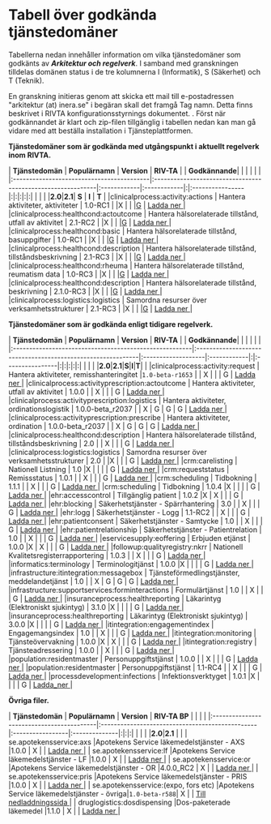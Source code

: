 # Tabell över godkända tjänstedomäner #

Tabellerna nedan innehåller information om vilka tjänstedomäner som godkänts av **_Arkitektur och regelverk_**.
I samband med granskningen tilldelas domänen status i de tre kolumnerna I (Informatik), S (Säkerhet) och T (Teknik).


En granskning initieras genom att skicka ett mail till e-postadressen "arkitektur (at) inera.se" i begäran skall det framgå Tag namn. Detta finns beskrivet i RIVTA konfigurationsstyrnings dokumentet. .
Först när godkännandet är klart och zip-filen tillgänglig i tabellen nedan kan man gå vidare med att beställa installation i Tjänsteplattformen.


**Tjänstedomäner som är godkända med utgångspunkt i aktuellt regelverk inom RIVTA.**

| **Tjänstedomän**                        | **Populärnamn**                                            | **Version** | **RIV-TA**  | | **Godkännande**| | | | | |
|:------------------------------------------|:------------------------------------------------------------|:------------|:------------|:|:----------------|:|:|:|:|:|
|                                       |                                                          |           |**2.0**|**2.1**| **S** | **I** | **T**   |
|clinicalprocess:activity:actions       | Hantera aktiviteter, aktiviteter                         | 1.0-RC1   |     |X    |     |     |[G](http://rivta.se/downloads/qualitychecks/AL-T%20Granskning%20av%20clinicalprocess_activity_actions_1.0_RC1_PA_1.docx)  | [Ladda ner ](http://rivta.se/downloads/ServiceContracts_clinicalprocess_activity_actions_1.0_RC1.zip) |
|clinicalprocess:healthcond:actoutcome  | Hantera hälsorelaterade tillstånd, utfall av aktivitet   | 2.1-RC2   |     |X    |     |     |[G](http://rivta.se/downloads/qualitychecks/AL-T%20Granskning%20av%20clinicalprocess_healthcond_actoutcome2.1_RC2%20PA_1.docx)  | [Ladda ner ](http://rivta.se/downloads/ServiceContracts_clinicalprocess_healthcond_actoutcome_2.1_RC2.zip) |
|clinicalprocess:healthcond:basic       | Hantera hälsorelaterade tillstånd, basuppgifter          | 1.0-RC1   |     |X    |     |     |[G](http://rivta.se/downloads/qualitychecks/AL-T%20Granskning%20av%20clinicalprocess_healthcond_basic_1.0_RC1_PA_1.docx)  | [Ladda ner ](http://rivta.se/downloads/ServiceContracts_clinicalprocess_healthcond_basic_1.0_RC1.zip) |
|clinicalprocess:healthcond:description | Hantera hälsorelaterade tillstånd, tillståndsbeskrivning | 2.1-RC3   |     |X    |     |     |[G](http://rivta.se/downloads/qualitychecks/AL-T%20Granskning%20av%20clinicalprocess_healthcond_description_RC3%20PA_1.docx)  | [Ladda ner ](http://rivta.se/downloads/ServiceContracts_clinicalprocess_healthcond_description_2.1_RC3.zip) |
|clinicalprocess:healthcond:rheuma      | Hantera hälsorelaterade tillstånd, reumatism data        | 1.0-RC3   |     |X    |     |     |[G](http://rivta.se/downloads/qualitychecks/AL-T%20Granskning%20av%20clinicalprocess_healthcond_rheuma1.0_RC3%20PA_1.docx)  | [Ladda ner ](http://rivta.se/downloads/ServiceContracts_clinicalprocess_healthcond_rheuma_1.0_RC3.zip) |
|clinicalprocess:healthcond:description | Hantera hälsorelaterade tillstånd, beskrivning           | 2.1.0-RC3 |     |X    |     |     |[G](http://rivta.se/downloads/qualitychecks/AL-T%20Granskning%20av%20clinicalprocess_healthcond_description_RC3%20PA_1.docx)  | [Ladda ner ](http://rivta.se/downloads/ServiceContracts_clinicalprocess_healthcond_description_2.1_RC3.zip) |
|clinicalprocess:logistics:logistics    | Samordna resurser över verksamhetsstrukturer             | 2.1-RC3   |     |X    |     |     |[G](http://rivta.se/downloads/qualitychecks/AL-T%20Granskning%20av%20clinicalprocess_logistics_logistics2.1_RC3%20PA_1.docx)  | [Ladda ner ](http://rivta.se/downloads/ServiceContracts_clinicalprocess_logistics_logistics_2.1_RC3.zip) |


**Tjänstedomäner som är godkända enligt tidigare regelverk.**


| **Tjänstedomän**                                     | **Populärnamn**                                            | **Version**        | **RIV-TA**  | | **Godkännande**| | | | | |
|:-------------------------------------------------------|:------------------------------------------------------------|:-------------------|:------------|:|:----------------|:|:|:|:|:|
|                                                    |                                                          |                  |**2.0**|**2.1**|**S**|**I**|**T**|      |
|clinicalprocess:activity:request                    | Hantera aktiviteter, remisshanteringitet                 |`1.0-beta-r1653`  |     | X   |   |   | G | [Ladda ner ](http://rivta.se/downloads/ServiceContracts_clinicalprocess_activity_request_1.0_beta_r1653.zip) |
|clinicalprocess:activityprescription:actoutcome     | Hantera aktiviteter, utfall av aktivitet                 | 1.0.0            |     | X   |   |   | G | [Ladda ner ](http://rivta.se/downloads/ServiceContracts_clinicalprocess_activityprescription_actoutcome_1.0.0.zip) |
|clinicalprocess:activityprescription:logistics      | Hantera aktiviteter, ordinationslogistik                 | 1.0.0-beta\_r2037 |     | X   | G | G | G | [Ladda ner ](http://rivta.se/downloads/ServiceContracts_clinicalprocess_activityprescription_logistics_1.0.0-beta_r2037.zip) |
|clinicalprocess:activityprescription:prescribe      | Hantera aktiviteter, ordination                          | 1.0.0-beta\_r2037 |     | X   | G | G | G | [Ladda ner ](http://rivta.se/downloads/ServiceContracts_clinicalprocess_activityprescription_prescribe_1.0.0-beta_r2037.zip) |
|clinicalprocess:healthcond:description              | Hantera hälsorelaterade tillstånd, tillståndsbeskrivning | 2.0              |     | X   |   |   | G | [Ladda ner ](http://rivta.se/downloads/ServiceContracts_clinicalprocess_healthcond_description_2.0.0.zip) |
|clinicalprocess:logistics:logistics                 | Samordna resurser över verksamhetsstrukturer             | 2.0              |     |X    |   |   | G | [Ladda ner ](http://rivta.se/downloads/ServiceContracts_clinicalpocess_logistics_logistics_2.0.0.zip) |
|crm:carelisting                                     | Nationell Listning                                       | 1.0              |X    |     |   |   | G | [Ladda ner ](http://rivta.se/downloads/TD_CARELISTING_1_0_R.zip) |
|crm:requeststatus                                   | Remissstatus                                             | 1.0.1            |     | X   |   |   | G | [Ladda ner ](http://rivta.se/downloads/ServiceContracts_crm_requeststatus_1.0.1.zip) |
|crm:scheduling                                      | Tidbokning                                               | 1.1.1            |     | X   |   |   | G | [Ladda ner ](http://rivta.se/downloads/TD_SCHEDULING_1_1_1_R.zip) |
|crm:scheduling                                      | Tidbokning                                               | 1.0.4            |X    |     |   |   | G | [Ladda ner ](http://rivta.se/downloads/ServiceContracts_crm_scheduling_1.0.4.zip) |
|ehr:accesscontrol                                   | Tillgänglig patient                                      | 1.0.2            |X    | X   |   |   | G | [Ladda ner ](http://rivta.se/downloads/ServiceContracts_ehr_accesscontrol_1.0.2.zip) |
|ehr:blocking                                        | Säkerhetstjänster - Spärrhantering                       | 3.0              |     | X   |   |   | G | [Ladda ner ](http://rivta.se/downloads/ServiceContracts_ehr_blocking_3_0.zip) |
|ehr:logg                                            | Säkerhetstjänster - Logg                                 | 1.1-RC2          |     | X   |   |   | G | [Ladda ner ](http://rivta.se/downloads/ServiceContracts_ehr_log_1.1_RC2.zip) |
|ehr:patientconsent                                  | Säkerhetstjänster - Samtycke                             | 1.0              |     | X   |   |   | G | [Ladda ner ](http://rivta.se/downloads/ServiceContracts_ehr_patientconsent_1.0.zip) |
|ehr:patientrelationship                             | Säkerhetstjänster - Patientrelation                      | 1.0              |     | X   |   |   | G | [Ladda ner ](http://rivta.se/downloads/ServiceContracts_ehr_patientrelationship_1.0.zip) |
|eservicesupply:eoffering                            | Erbjuden etjänst                                         | 1.0.0            |X    | X   |   |   | G | [Ladda ner ](http://rivta.se/downloads/eservicesupply_eoffering_1.0.zip) |
|followup:qualityregistry:nkrr                       | Nationell Kvalitetsregisterrapportering                  | 1.0.3            |     | X   |   |   | G | [Ladda ner ](http://rivta.se/downloads/ServiceContracts_followup_qualityregistry_nkrr_1.0.3.zip) |
|informatics:terminology                             | Terminologitjänst                                        | 1.0.0            |X    |     |   |   | G | [Ladda ner ](http://rivta.se/downloads/ServiceContracts_informatics_terminology_1.0.0.zip) |
|infrastructure:itintegration:messagebox             | Tjänsteförmedlingstjänster, meddelandetjänst             | 1.0              |     | X   | G | G | G | [Ladda ner ](http://rivta.se/downloads/ServiceContracts_infrastructure_itintegration_messagebox_1.0.zip) |
|infrastructure:supportservices:forminteractions     | Formulärtjänst                                           | 1.0              |     | X   |   |   | G | [Ladda ner ](http://rivta.se/downloads/infrastructure_supportservices_forminteractions_1.0.zip) |
|insuranceprocess:healthreporting                    | Läkarintyg (Elektroniskt sjukintyg)                      | 3.1.0            |X    |     |   |   | G | [Ladda ner ](http://rivta.se/downloads/ServiceContracts_insuranceprocess_healthreporting_3.1.0.zip) |
|insuranceprocess:healthreporting                    | Läkarintyg (Elektroniskt sjukintyg)                      | 3.0.0            |X    |     |   |   | G | [Ladda ner ](http://rivta.se/downloads/Servicecontracts_insuranceprocess_healthreporting_3.0.0.zip) |
|itintegration:engagementindex                       | Engagemangsindex                                         | 1.0              |     | X   |   |   | G | [Ladda ner ](http://rivta.se/downloads/ServiceContracts_itintegration_engagementindex_1.0.zip) |
|itintegration:monitoring                            | Tjänsteövervakning                                       | 1.0.0            |X    | X   |   |   | G | [Ladda ner ](http://rivta.se/downloads/ServiceContracts_itintegration_monitoring-1.0.0.zip) |
|itintegration:registry                              | Tjänsteadressering                                       | 1.0.0            |     | X   |   |   | G | [Ladda ner ](http://rivta.se/downloads/ServiceContracts_itintegration_registry_1.0.0.zip) |
|population:residentmaster                           | Personuppgiftstjänst                                     | 1.0.0            |     | X   |   |   | G | [Ladda ner ](http://rivta.se/downloads/ServiceContracts_population_residentmaster_1.0.0.zip) |
|population:residentmaster                           | Personuppgiftstjänst                                     | 1.1-RC4          |     | X   |   |   | G | [Ladda ner ](http://rivta.se/downloads/Population_residentmaster_1.1_RC4.zip) |
|processdevelopment:infections                       | Infektionsverktyget                                      | 1.0.1            |X    |     |   |   | G | [Ladda\_ner ](http://rivta.se/downloads/ServiceContracts_processdevelopment_infections_1.0.1.zip) |

**Övriga filer.**

| **Tjänstedomän**                        | **Populärnamn**                                | **Version**      | **RIV-TA BP** | | | |
|:------------------------------------------|:------------------------------------------------|:-----------------|:--------------|:|:|:|
|                                       |                                             |               |**2.0**|**2.1**   |   |
| se.apotekensservice:axs               |Apotekens Service läkemedelstjänster - AXS   |1.0.0          | X   |        | [Ladda ner ](http://rivta.se/downloads/ServiceContracts_se.apotekensservice_axs_1.0.0.zip) |
| se.apotekensservice:lf                |Apotekens Service läkemedelstjänster - LF    |1.0.0          | X   |        | [Ladda ner ](http://rivta.se/downloads/ServiceContracts_se.apotekensservice_lf_1.0.0.zip) |
| se.apotekensservice:or                |Apotekens Service läkemedelstjänster - OR    |4.0.0\_RC2      | X   |        | [Ladda ner ](http://rivta.se/downloads/ServiceContracts_se.apotekensservice_or_4.0-RC2.zip) |
| se.apotekensservice:pris              |Apotekens Service läkemedelstjänster - PRIS  |1.0.0          | X   |        | [Ladda ner ](http://rivta.se/downloads/ServiceContracts_se.apotekensservice_pris_1.0.0.zip) |
| se.apotekensservice:(expo, fors etc)  |Apotekens Service läkemedelstjänster - övriga|`1.0-beta-r588`| X   |        | [Till nedladdningssida ](http://code.google.com/p/rivta/downloads/list?can=2&q=td=se.apotekensservice) |
| druglogistics:dosdispensing           |Dos-paketerade läkemedel                     |1.1.0          | X   |        | [Ladda ner ](http://rivta.se/downloads/ServiceContracts_druglogistics_dosedispensing_1.1.0.zip) |